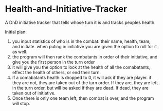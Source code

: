 # Health-and-Initiative-Tracker
A DnD initiative tracker that tells whose turn it is and tracks peoples health.

Initial plan:

1. you input statistics of who is in the combat: their name, health, team, and initiate. when puting in initiative you are given the option to roll for it as well.
2. the program will then rank the combatants in order of their initiative, and give you the first person in the turn order
3. it will give you the option to look at the health of all the comabatants, effect the health of others, or end their turn.
4. if a comabatants health is dropped to 0, it will ask if they are player. if they are not, they are taken out of the turn order. If they are, they are left in the turn order, but will be asked if they are dead. If dead, they are taken out of initiative.
5. Once there is only one team left, then combat is over, and the program will stop.
